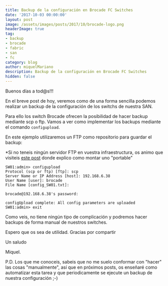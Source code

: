 ```yaml
---
title: Backup de la configuración en Brocade FC Switches
date: '2017-10-03 00:00:00'
layout: post
image: /assets/images/posts/2017/10/brocade-logo.png
headerImage: true
tag:
- backup
- brocade
- fabric
- san
- fc
category: blog
author: miquelMariano
description: Backup de la configuración en Brocade FC Switches
hidden: false
---
```


Buenos días a tod@s!!!

En el breve post de hoy, veremos como de una forma sencilla podemos realizar un backup de la configuración de los switchs de nuestra SAN.

Para ello los switch Brocade ofrecen la posibilidad de hacer backup mediante scp o ftp. Vamos a ver como implementar los backups mediante el comando `configupload`.

En este ejemplo utilizaremos un FTP como repositorio para guardar el backup:

*Si no teneis ningún servidor FTP en vuestra infraestructura, os animo que visiteis [este post](https://miquelmariano.github.io/2017/07/xlight-FTP/) donde explico como montar uno "portable"

```ssh
SW01:admin> configupload
Protocol (scp or ftp) [ftp]: scp
Server Name or IP Address [host]: 192.168.6.38
User Name [user]: brocade
File Name [config_SW01.txt]:

brocade@192.168.6.38's password:

configUpload complete: All config parameters are uploaded
SW01:admin> exit
```

Como veis, no tiene ningún tipo de complicación y podremos hacer backups de forma manual de nuestros switches.


Espero que os sea de utilidad.
Gracias por compartir

Un saludo

Miquel.

P.D. Los que me conoceis, sabeis que no me suelo conformar con "hacer" las cosas "manualmente", así que en próximos posts, os enseñaré como automatizar esta tarea y que periodicamente se ejecute un backup de nuestra configuración ;-)


